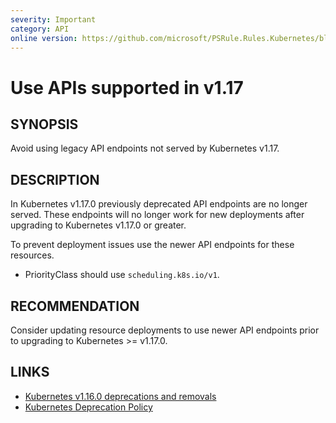 ```yaml
---
severity: Important
category: API
online version: https://github.com/microsoft/PSRule.Rules.Kubernetes/blob/main/docs/rules/en/Kubernetes.API.v1.17.md
---
```


# Use APIs supported in v1.17

## SYNOPSIS

Avoid using legacy API endpoints not served by Kubernetes v1.17.

## DESCRIPTION

In Kubernetes v1.17.0 previously deprecated API endpoints are no longer served.
These endpoints will no longer work for new deployments after upgrading to Kubernetes v1.17.0 or greater.

To prevent deployment issues use the newer API endpoints for these resources.

- PriorityClass should use `scheduling.k8s.io/v1`.

## RECOMMENDATION

Consider updating resource deployments to use newer API endpoints prior to upgrading to Kubernetes >= v1.17.0.

## LINKS

- [Kubernetes v1.16.0 deprecations and removals](https://github.com/kubernetes/kubernetes/blob/main/CHANGELOG/CHANGELOG-1.16.md#deprecations-and-removals)
- [Kubernetes Deprecation Policy](https://kubernetes.io/docs/reference/using-api/deprecation-policy/)
